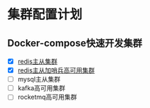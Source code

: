 # 集群配置计划
## Docker-compose快速开发集群
- [x] [redis主从集群](./redis/1m-3s/README.md)
- [x] [redis主从加哨兵高可用集群](./redis/1m-3s-with-sentinel/README.md)
- [ ] mysql主从集群
- [ ] kafka高可用集群
- [ ] rocketmq高可用集群
